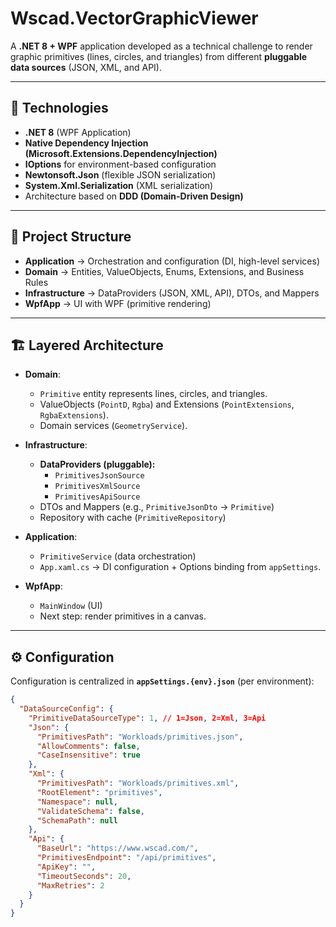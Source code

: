 # Wscad.VectorGraphicViewer

A **.NET 8 + WPF** application developed as a technical challenge to render graphic primitives (lines, circles, and triangles) from different **pluggable data sources** (JSON, XML, and API).  

---

## 🚀 Technologies
- **.NET 8** (WPF Application)
- **Native Dependency Injection (Microsoft.Extensions.DependencyInjection)**
- **IOptions** for environment-based configuration
- **Newtonsoft.Json** (flexible JSON serialization)
- **System.Xml.Serialization** (XML serialization)
- Architecture based on **DDD (Domain-Driven Design)**

---

## 📂 Project Structure
- **Application** → Orchestration and configuration (DI, high-level services)  
- **Domain** → Entities, ValueObjects, Enums, Extensions, and Business Rules  
- **Infrastructure** → DataProviders (JSON, XML, API), DTOs, and Mappers  
- **WpfApp** → UI with WPF (primitive rendering)

---

## 🏗️ Layered Architecture
- **Domain**:  
  - `Primitive` entity represents lines, circles, and triangles.  
  - ValueObjects (`PointD`, `Rgba`) and Extensions (`PointExtensions`, `RgbaExtensions`).  
  - Domain services (`GeometryService`).  

- **Infrastructure**:  
  - **DataProviders (pluggable):**  
    - `PrimitivesJsonSource`  
    - `PrimitivesXmlSource`  
    - `PrimitivesApiSource`  
  - DTOs and Mappers (e.g., `PrimitiveJsonDto` → `Primitive`)  
  - Repository with cache (`PrimitiveRepository`)  

- **Application**:  
  - `PrimitiveService` (data orchestration)  
  - `App.xaml.cs` → DI configuration + Options binding from `appSettings`.  

- **WpfApp**:  
  - `MainWindow` (UI)  
  - Next step: render primitives in a canvas.

---

## ⚙️ Configuration
Configuration is centralized in **`appSettings.{env}.json`** (per environment):

```json
{
  "DataSourceConfig": {
    "PrimitiveDataSourceType": 1, // 1=Json, 2=Xml, 3=Api
    "Json": {
      "PrimitivesPath": "Workloads/primitives.json",
      "AllowComments": false,
      "CaseInsensitive": true
    },
    "Xml": {
      "PrimitivesPath": "Workloads/primitives.xml",
      "RootElement": "primitives",
      "Namespace": null,
      "ValidateSchema": false,
      "SchemaPath": null
    },
    "Api": {
      "BaseUrl": "https://www.wscad.com/",
      "PrimitivesEndpoint": "/api/primitives",
      "ApiKey": "",
      "TimeoutSeconds": 20,
      "MaxRetries": 2
    }
  }
}
